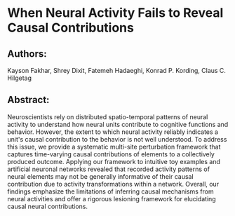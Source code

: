 # When Neural Activity Fails to Reveal Causal Contributions

## Authors:
Kayson Fakhar, Shrey Dixit, Fatemeh Hadaeghi, Konrad P. Kording, Claus C. Hilgetag
## Abstract:
Neuroscientists rely on distributed spatio-temporal patterns of neural activity to understand how neural units contribute to cognitive functions and behavior. However, the extent to which neural activity reliably indicates a unit's causal contribution to the behavior is not well understood. To address this issue, we provide a systematic multi-site perturbation framework that captures time-varying causal contributions of elements to a collectively produced outcome. Applying our framework to intuitive toy examples and artificial neuronal networks revealed that recorded activity patterns of neural elements may not be generally informative of their causal contribution due to activity transformations within a network. Overall, our findings emphasize the limitations of inferring causal mechanisms from neural activities and offer a rigorous lesioning framework for elucidating causal neural contributions.
